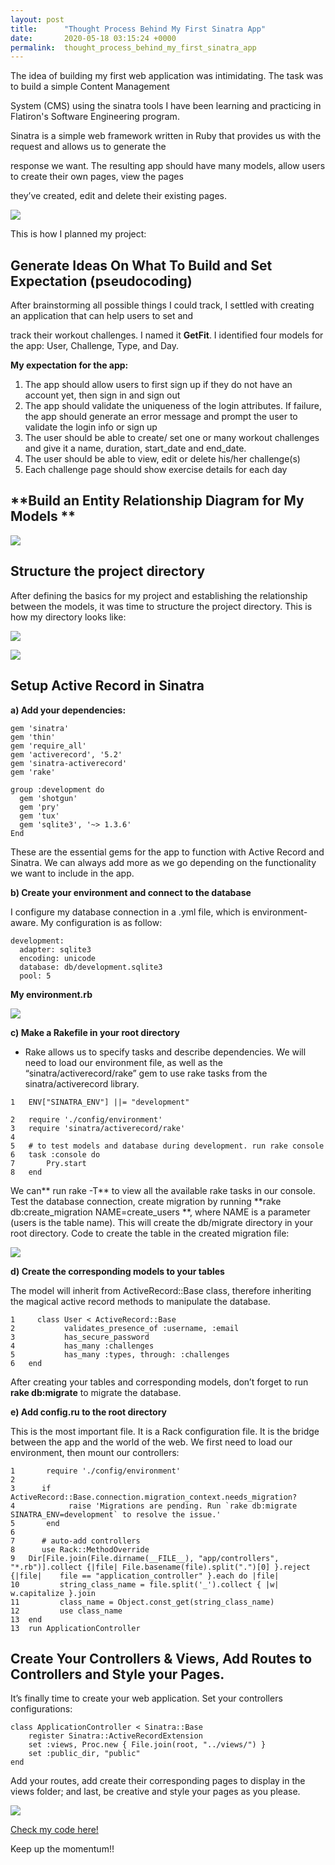 ```yaml
---
layout: post
title:      "Thought Process Behind My First Sinatra App"
date:       2020-05-18 03:15:24 +0000
permalink:  thought_process_behind_my_first_sinatra_app
---
```



The idea of building my first web application was intimidating. The task was to build  a simple Content Management 

System (CMS) using the sinatra tools I have been learning and practicing in Flatiron's Software Engineering program. 

Sinatra is a simple web framework written in Ruby that provides us with the request and allows us to generate the 

response we want. The resulting app should have many models, allow users to create their own pages, view the pages

they’ve created, edit and delete their existing pages. 

![](https://keep.google.com/u/0/media/v2/1Y8MYqwH8qGuDMJowrKYxBZOi7E9a2X94YvpLdROKf8d4CtHqyAOBUhlcW2Vm7Q/15EfD2MTj8cLNXPPhh5TXT0bS6fQ0OLtAxd4GRoTe0RR_LbXZxe5mWICePp7dx4c?accept=image/gif,image/jpeg,image/jpg,image/png,image/webp,audio/aac&sz=1003)


This is how I planned my project:

## **Generate Ideas On What To Build and Set Expectation (pseudocoding)**

After brainstorming all possible things I could track, I settled with creating an application that can help users to set and

track their workout challenges. I named it **GetFit**. I identified four models for the app: User, Challenge, Type, and Day.

**My expectation for the app:**

1. The app should allow users to first sign up if they do not have an account yet, then sign in and sign out
2. The app should validate the uniqueness of the login attributes. If failure, the app should generate an error message and prompt the user to validate the login info or sign up
3. The user should be able to create/ set one or many workout challenges and give it a name, duration, start_date and end_date. 
4. The user should be able to view, edit or delete his/her challenge(s)
5. Each challenge page should show exercise details for each day

## **Build an Entity Relationship Diagram for My Models **

![](https://keep.google.com/u/0/media/v2/14muL-eQUUicKW1SoLfcLZ8M2-vKLNLJc1sYPQgyhoMxTIIeKDZONWXxtF3TwOes/1EMwWOIVgHe2ztE8Hw2W49XzTDUm_wkgbBiAiJN6UJaXTp3LrbO6WsYL2OeHZYA?accept=image/gif,image/jpeg,image/jpg,image/png,image/webp,audio/aac&sz=862)

## **Structure the project directory**

After defining the basics for my project and establishing the relationship between the models, it was time to structure the project directory. This is how my directory looks like:

![](https://keep.google.com/u/0/media/v2/19VqEMjEljTHrLUL-sYguUwLUpRu2LqI5ZsGoOBXCZ7fePQ11qTeAXnLMuzHh/1u9WL00HhaEBAoV-tUj0p1hrtC3dWI6yUI6WPa_bnF0l4iZwKTEWnyUHZBe0lFRw?accept=image/gif,image/jpeg,image/jpg,image/png,image/webp,audio/aac&sz=602)

![](https://keep.google.com/u/0/media/v2/1MMJEvsj3ibLdhqsqjeDRvXMi8yEoODUl-S-TH6ZaFTjPWJNJ2khMVmmLI6LMlgg/1F-XLfCIlP6qJm-ds7xYoAhsYEYLp9WdmNBWVYU2nSKcFAq4-LrgZRURZuZYmnHs?accept=image/gif,image/jpeg,image/jpg,image/png,image/webp,audio/aac&sz=267)


## **Setup Active Record in Sinatra**


**a)   Add your dependencies:**


 ```
gem 'sinatra'
 gem 'thin'
 gem 'require_all'
 gem 'activerecord', '5.2'
 gem 'sinatra-activerecord'
 gem 'rake'
 
 group :development do
   gem 'shotgun'
   gem 'pry'
   gem 'tux'
   gem 'sqlite3', '~> 1.3.6'
 End
```

These are the essential gems for the app to function with Active Record and Sinatra. We can always add more as we go depending on the functionality we want to include in the app.
	

**b)  Create your environment and connect to the database**

I configure my database connection in a .yml file, which is environment-aware. My configuration is as follow:

```
development:
  adapter: sqlite3
  encoding: unicode
  database: db/development.sqlite3
  pool: 5
```


**My environment.rb**

![](https://keep.google.com/u/0/media/v2/1GeOQxjIF7ZOuLIfECVh-ALpYqEN50kb33fOBBTs4pdFOtBgDiNmCMzVInpilVTs/1D3zLE3-EcC7gk6uFUasfDLFCgpJlKXQpvG57yZjcxH5hOtXjI1r7TqkC3y093A?accept=image/gif,image/jpeg,image/jpg,image/png,image/webp,audio/aac&sz=544)

**c)  Make a Rakefile in your root directory**

-
	Rake allows us to specify tasks and describe dependencies. We will need to load our environment file, as well as the “sinatra/activerecord/rake” gem to use rake tasks from the sinatra/activerecord library.
	
```
1   ENV["SINATRA_ENV"] ||= "development"
 
2   require './config/environment'
3   require 'sinatra/activerecord/rake'
4   
5   # to test models and database during development. run rake console
6   task :console do
7       Pry.start
8   end
```

We can** run rake -T** to view all the available rake tasks in our console.
Test the database connection, create migration by running **rake db:create_migration NAME=create_users **, where NAME is a parameter (users is the table name). This will create the db/migrate directory in your root directory. Code to create the table in the created migration file:

![](https://lh6.googleusercontent.com/94-h8JN9kxyMx8AbYiw6A4iuM2L6SJrZz1lwCGx6sRYHWUSacYAxSXL5Ik4tiZ4Jm4ZI_VEgYAOgnQ2vjXZ2w0sZr3OTPOX58_R-jZYjZGkiAUhCalWoWDaWbojVYKWsQY_cb5Ky)

**d) Create the corresponding models to your tables**

	
	
The model will inherit from ActiveRecord::Base class, therefore inheriting the magical active record methods to manipulate the database.

```
1	  class User < ActiveRecord::Base
2		    validates_presence_of :username, :email
3		    has_secure_password
4		    has_many :challenges
5		    has_many :types, through: :challenges
6	end
```


After creating your tables and corresponding models, don’t forget to run **rake db:migrate** to migrate the database.


**e)  Add config.ru to the root directory**


This is the most important file. It is a Rack configuration file. It is the bridge between the app and the world of the web. We first need to load our environment, then mount our controllers:

```
1   	require './config/environment'
2
3	   if ActiveRecord::Base.connection.migration_context.needs_migration?
4	 	     raise 'Migrations are pending. Run `rake db:migrate SINATRA_ENV=development` to resolve the issue.'
5		end
6
7	   # auto-add controllers
8	   use Rack::MethodOverride
9   Dir[File.join(File.dirname(__FILE__), "app/controllers", "*.rb")].collect {|file| File.basename(file).split(".")[0] }.reject {|file|    file == "application_controller" }.each do |file|
10		   string_class_name = file.split('_').collect { |w| w.capitalize }.join
11		   class_name = Object.const_get(string_class_name)
12		   use class_name
13	end
13	run ApplicationController
```


## Create Your Controllers & Views, Add Routes to Controllers and Style your Pages.

It’s finally time to create your web application. Set your controllers configurations:


```
class ApplicationController < Sinatra::Base
    register Sinatra::ActiveRecordExtension
    set :views, Proc.new { File.join(root, "../views/") }
    set :public_dir, "public"
end
```

Add your routes, add create their corresponding pages to display in the views folder; and last, be creative and style your pages as you please.

![](https://lh3.googleusercontent.com/vYKTmH-2g9FQN7jBc2RqA6Zifc7NZl2I73ms1CKAnwiF5nca1GYEeug2kcF_lrBVYgwvn5jbrBJGd47wKW4ROzNyf9jBUTZMMK826IdH7FWYcuzMzfqOTRmIYiSypP1a4k-ZljhG)

<a href="https://github.com/vanessuniq/get-fit-sinatra-app">Check my code here!</a>



Keep up the momentum!!



